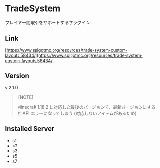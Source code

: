 # TradeSystem
プレイヤー間取引をサポートするプラグイン

## Link
[https://www.spigotmc.org/resources/trade-system-custom-layouts.58434/](https://www.spigotmc.org/resources/trade-system-custom-layouts.58434/)

## Version
v 2.1.0

> ![NOTE]
>
> Minecraft 1.18.2 に対応した最後のバージョンで，最新バージョンにすると API エラーになってしまう (対応しないアイテムがあるため)

## Installed Server
- s1
- s2
- s3
- s5
- s7
